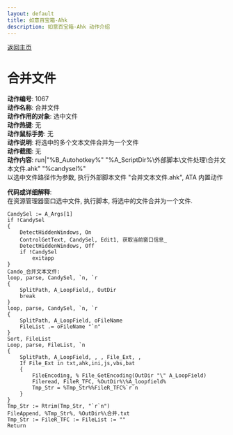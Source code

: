 ```yaml
---
layout: default
title: 如意百宝箱-Ahk
description: 如意百宝箱-Ahk 动作介绍
---
```

<link rel="stylesheet" href="../Actions/css/atom-one-light.min.css">
<script src="../Actions/js/highlight.min.js"></script>
<script>hljs.highlightAll();</script>

[返回主页](../index.md)

# [](#header-2) 合并文件

**动作编号**: 1067  
**动作名称**: 合并文件  
**动作作用的对象**: 选中文件  
**动作热键**: 无  
**动作鼠标手势**: 无  
**动作说明**: 将选中的多个文本文件合并为一个文件  
**动作截图**: 无  
**动作内容**: run|"%B_Autohotkey%" "%A_ScriptDir%\外部脚本\文件处理\合并文本文件.ahk" "%candysel%"  
以选中文件路径作为参数, 执行外部脚本文件 "合并文本文件.ahk", ATA 内置动作  

**代码或详细解释**:  
在资源管理器窗口选中文件, 执行脚本, 将选中的文件合并为一个文件.  

```Autohotkey
CandySel := A_Args[1]
if !CandySel
{
	DetectHiddenWindows, On
	ControlGetText, CandySel, Edit1, 获取当前窗口信息_ 
	DetectHiddenWindows, Off
	if !CandySel
		exitapp
}
Cando_合并文本文件:
loop, parse, CandySel, `n, `r
{
	SplitPath, A_LoopField,, OutDir
	break
}
loop, parse, CandySel, `n, `r
{
	SplitPath, A_LoopField, oFileName
	FileList .= oFileName "`n"
}
Sort, FileList
Loop, parse, FileList, `n
{
	SplitPath, A_LoopField, , , File_Ext, ,
	If File_Ext in txt,ahk,ini,js,vbs,bat
	{
		FileEncoding, % File_GetEncoding(OutDir "\" A_LoopField)
		Fileread, FileR_TFC, %OutDir%\%A_loopfield%
		Tmp_Str = %Tmp_Str%%FileR_TFC%`r`n
	}
}
Tmp_Str := Rtrim(Tmp_Str, "`r`n")
FileAppend, %Tmp_Str%, %OutDir%\合并.txt
Tmp_Str := FileR_TFC := FileList := ""
Return
```